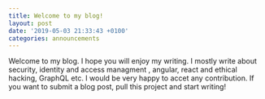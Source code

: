 ```yaml
---
title: Welcome to my blog!
layout: post
date: '2019-05-03 21:33:43 +0100'
categories: announcements
---
```


Welcome to my blog. I hope you will enjoy my writing. I mostly write about security, identity and access managment , angular, react and ethical hacking, GraphQL etc. I would be very happy to accet any contribution. If you want to submit a blog post, pull this project and start writing!
